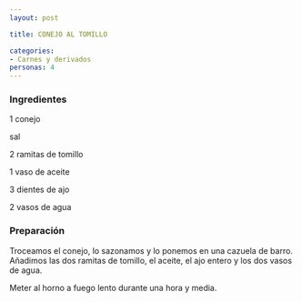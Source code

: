 ```yaml
---
layout: post

title: CONEJO AL TOMILLO

categories:
- Carnes y derivados
personas: 4 
---
```

<h3>Ingredientes</h3>
1 conejo

sal

2 ramitas de tomillo

1 vaso de aceite

3 dientes de ajo

2 vasos de agua

<h3>Preparación</h3>
Troceamos el conejo, lo sazonamos y lo ponemos en una cazuela de barro. Añadimos las dos ramitas de tomillo, el aceite, el ajo entero y los dos vasos de agua.

Meter al horno a fuego lento durante una hora y media.